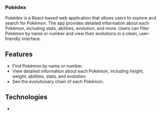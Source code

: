 ### Pokédex
Pokédex is a React-based web application that allows users to explore and search for Pokémon. The app provides detailed information about each Pokémon, including stats, abilities, evolution, and more. Users can filter Pokémon by name or number and view their evolutions in a clean, user-friendly interface.

## Features
- Find Pokémon by name or number.
- View detailed information about each Pokémon, including height, weight, abilities, stats, and evolution.
- See the evolutionary chain of each Pokémon.

## Technologies
- 